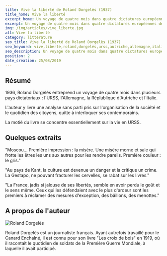 ```yaml
---
title: Vive la liberté de Roland Dorgelès (1937)
title_home: Vive la liberté
excerpt_home: Un voyage de quatre mois dans quatre dictatures européennes des années 1930.
excerpt: Un voyage de quatre mois dans quatre dictatures européennes des années 1930.
img: /img/articles/vive_liberte.jpg
alt: Vive la liberté
category: litterature
seo_title: Vive la liberté de Roland Dorgelès (1937)
seo_keyword: vive,liberté,roland,dorgelès,urss,autriche,allemagne,italie,dictature,fascisme,communisme
seo_description: Un voyage de quatre mois dans quatre dictatures européennes des années 1930.
position: 2
date_creation: 25/08/2019
---
```


## Résumé

<p>1936, Roland Dorgelès entreprend un voyage de quatre mois dans plusieurs pays dictatoriaux : l'URSS, l'Allemagne, la Réplublique d'Autriche et l'Italie.</p>

<p>L'auteur y livre une analyse sans parti pris sur l'organisation de la société et le quotidien des citoyens, quitte à interloquer ses contemporains.</p>

<p>La motié du livre se concentre essentiellement sur la vie en URSS.</p>

## Quelques extraits

<p>"Moscou... Première impression : la misère. Une misère morne et sale qui frotte les êtres les uns aux autres pour les rendre pareils. Première couleur : le gris."</p>

<p>"Au pays de Kant, la culture est devenue un danger et la critique un crime. La Gestapo, ne pouvant fracturer les cervelles, se rabat sur les livres."</p>

<p>"La France, jadis si jalouse de ses libertés, semble en avoir perdu le goût et le sens même. Ceux qui les défendaient avec le plus d'ardeur sont les premiers à réclamer des mesures d'exception, des bâillons, des menottes."</p>

## A propos de l'auteur


<img src="/img/articles/roland_dorgeles.jpg" title="Roland Dorgelès" alt="Roland Dorgelès" class="mx-auto" />

<p>Roland Dorgelès est un journaliste français. Ayant autrefois travaillé pour le Canard Enchaîné, il est connu pour son livre "Les croix de bois" en 1919, où il racontait le quotidien de soldats de la Première Guerre Mondiale, à laquelle il avait participé.</p>

